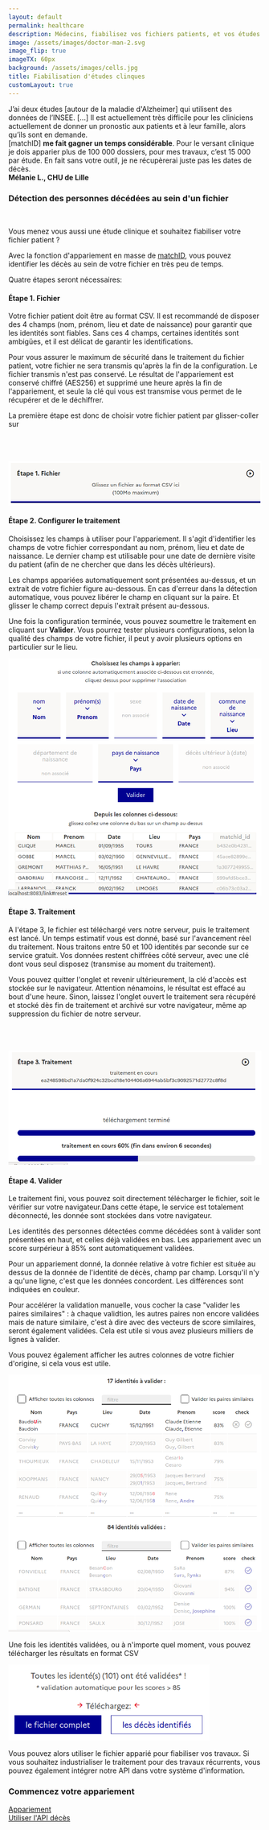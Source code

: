 ```yaml
---
layout: default
permalink: healthcare
description: Médecins, fiabilisez vos fichiers patients, et vos études cliniques avec l'appariement au fichier des décès
image: /assets/images/doctor-man-2.svg
image_flip: true
imageTX: 60px
background: /assets/images/cells.jpg
title: Fiabilisation d'études clinques
customLayout: true
---
```


<div class="rf-col-12">
<div class="rf-container">
<div class="rf-grid-row rf-grid-row--gutters-h" style="flex-direction: row-reverse;">

<div class="rf-col-xl-6 rf-col-lg-6 rf-col-md-6 rf-col-sm-12 rf-col-xs-12">
    <div class="rf-callout">
    J’ai deux études [autour de la maladie d'Alzheimer] qui utilisent des données de l’INSEE. [...] Il est actuellement très difficile pour les cliniciens actuellement de donner un pronostic aux patients et à leur famille, alors qu’ils sont en demande. <br>
    [matchID] <strong>me fait gagner un temps considérable</strong>. Pour le versant clinique je dois apparier plus de 100 000 dossiers, pour mes travaux, c’est 15 000 par étude. En fait sans votre outil, je ne récupèrerai juste pas les dates de décès.<br>
    <div class="rf-text--right"><strong> Mélanie L., CHU de Lille </strong></div>
    </div>
</div>

<div class="rf-col-xl-6 rf-col-lg-6 rf-col-md-6 rf-col-sm-12 rf-col-xs-12">
    <h3> Détection des personnes décédées au sein d'un fichier </h3>
    <p><br></p>
    <p>
        Vous menez vous aussi une étude clinique et souhaitez fiabiliser votre fichier patient ?
    </p>
    <p>
    Avec la fonction d'appariement en masse de <a href="https://deces.matchid.io/link" target="_self" >matchID</a>, vous pouvez identifier les décès au sein de votre fichier en très peu de temps.
    </p>
    <p>
        Quatre étapes seront nécessaires:
    </p>
</div>

</div>
</div>
</div>

<div class="rf-col-xl-6 rf-col-lg-6 rf-col-md-6 rf-col-sm-12 rf-col-xs-12">
    <h4> Étape 1. Fichier </h4>
    <p>
        Votre fichier patient doit être au format CSV. Il est recommandé de disposer des 4 champs (nom, prénom, lieu et date de naissance) pour garantir que les identités sont fiables. Sans ces 4 champs, certaines identités sont ambigües, et il est délicat de garantir les identifications.
    </p>
    <p>
        Pour vous assurer le maximum de sécurité dans le traitement du fichier patient, votre fichier ne sera transmis qu'après la fin de la configuration. Le fichier transmis n'est pas conservé. Le résultat de l'appariement est conservé chiffré (AES256) et supprimé une heure après la fin de l'appariement, et seule la clé qui vous est transmise vous permet de le récupérer et de le déchiffrer.
    </p>
</div>
<div class="rf-col-xl-6 rf-col-lg-6 rf-col-md-6 rf-col-sm-12 rf-col-xs-12">
    <div class="rf-vcenter">
        <p>
            La première étape est donc de choisir votre fichier patient par glisser-coller sur
        </p>
        <span class="rf-mobile--hide"><br><br><br></span>
        <img class="rf-responsive-img" src="assets/images/deces-ui-link-file.png" alt="fichier">
    </div>
</div>

<div class="rf-col-12">
<div class="rf-container">
<div class="rf-grid-row rf-grid-row--gutters-h" style="flex-direction: row-reverse;">

<div class="rf-col-xl-6 rf-col-lg-6 rf-col-md-6 rf-col-sm-12 rf-col-xs-12">
    <h4> Étape 2. Configurer le traitement </h4>
    <p>
        Choisissez les champs à utiliser pour l'appariement. Il s'agit d'identifier les champs de votre fichier correspondant au nom, prénom, lieu et date de naissance. Le dernier champ est utilisable pour une date de dernière visite du patient (afin de ne chercher que dans les décès ultérieurs).
    </p>
    <p>
        Les champs appariées automatiquement sont présentées au-dessus, et un extrait de votre fichier figure au-dessous. En cas d'erreur dans la détection automatique, vous pouvez libérer le champ en cliquant sur la paire. Et glisser le champ correct depuis l'extrait présent au-dessous.
    </p>
    <p>
        Une fois la configuration terminée, vous pouvez soumettre le traitement en cliquant sur <strong>Valider</strong>. Vous pourrez tester plusieurs configurations, selon la qualité des champs de votre fichier, il peut
        y avoir plusieurs options en particulier sur le lieu.
    </p>
</div>
<div class="rf-col-xl-6 rf-col-lg-6 rf-col-md-6 rf-col-sm-12 rf-col-xs-12">
    <div class="rf-vcenter">
        <img class="rf-responsive-img" src="assets/images/deces-ui-link-configure.png" alt="configuration du traitement">
    </div>
</div>

</div>
</div>
</div>

<div class="rf-col-xl-6 rf-col-lg-6 rf-col-md-6 rf-col-sm-12 rf-col-xs-12">
    <h4> Étape 3. Traitement </h4>
    <p>
        A l'étape 3, le fichier est téléchargé vers notre serveur, puis le traitement est lancé. Un temps estimatif
        vous est donné, basé sur l'avancement réel du traitement. Nous traitons entre 50 et 100 identités
        par seconde sur ce service gratuit. Vos données restent chiffrées côté serveur, avec une clé dont vous seul disposez (transmise au moment du traitement).
    </p>
    <p>
        Vous pouvez quitter l'onglet et revenir ultérieurement, la clé d'accès
        est stockée sur le navigateur. Attention nénamoins, le résultat est effacé au bout d'une heure. Sinon,
        laissez l'onglet ouvert le traitement sera récupéré et stocké dès fin de traitement et archivé sur votre
        navigateur, même ap suppression du fichier de notre serveur.
    </p>
</div>

<div class="rf-col-xl-6 rf-col-lg-6 rf-col-md-6 rf-col-sm-12 rf-col-xs-12">
    <div class="rf-vcenter">
        <span class="rf-mobile--hide"><br><br><br></span>
        <img class="rf-responsive-img" src="assets/images/deces-ui-link-wait.png" alt="traitement lancé">
    </div>
</div>

<div class="rf-col-12">
<div class="rf-container">
<div class="rf-grid-row rf-grid-row--gutters-h" style="flex-direction: row-reverse;">

<div class="rf-col-xl-6 rf-col-lg-6 rf-col-md-6 rf-col-sm-12 rf-col-xs-12">
    <h4> Étape 4. Valider </h4>
    <p>
        Le traitement fini, vous pouvez soit directement télécharger le fichier, soit le vérifier sur votre navigateur.Dans cette étape, le service est totalement déconnecté, les donnée sont stockées dans votre navigateur.
    </p>
    <p>
        Les identités des personnes détectées comme décédées sont à valider sont présentées en haut, et celles déjà validées en bas. Les appariement avec un score surpérieur à 85% sont automatiquement validées.
    </p>
    <p>
        Pour un appariement donné, la donnée relative à votre fichier est située au dessus de la donnée de l'identité de décès, champ par champ. Lorsqu'il n'y a qu'une ligne, c'est que les données concordent. Les différences sont indiquées en couleur.
    </p>
    <p>
        Pour accélérer la validation manuelle, vous cocher la case "valider les paires similaires" : à chaque validtion, les autres paires non encore validées mais de nature similaire, c'est à dire avec des vecteurs de score similaires, seront également validées. Cela est utile si vous avez plusieurs milliers de lignes à valider.
    </p>
    <p>
        Vous pouvez également afficher les autres colonnes de votre fichier d'origine, si cela vous est utile.
    </p>
</div>

<div class="rf-col-xl-6 rf-col-lg-6 rf-col-md-6 rf-col-sm-12 rf-col-xs-12">
    <div class="rf-vcenter">
        <img class="rf-responsive-img" src="assets/images/deces-ui-link-validate.png" alt="valider l'appariement">
    </div>
</div>

</div>
</div>
</div>

<div class="rf-col-12">
    <p>
        Une fois les identités validées, ou à n'importe quel moment, vous pouvez télécharger les résultats en format CSV
    </p>
    <div class="width:100%">
        <img style="width:400px;margin-left:auto!important;margin-right:auto!important;" src="assets/images/deces-ui-link-download.png" alt="tri avancé">
    </div>
    <p>
        Vous pouvez alors utiliser le fichier apparié pour fiabiliser vos travaux. Si vous souhaitez
        industrialiser le traitement pour des travaux récurrents, vous pouvez également intégrer notre
        API dans votre système d'information.
    </p>
    <h3 class="rf-text--center"> Commencez votre appariement </h3>
</div>
<div class="rf-col-6 rf-text--center">
    <a href="https://deces.matchid.io/link" class="rf-link rf-link--icon-right" target="_self"> Appariement</a>
</div>
<div class="rf-col-6 rf-text--center">
    <a href="/link-api" class="rf-link rf-link--icon-right" target="_self"> Utiliser l'API décès</a>
</div>
